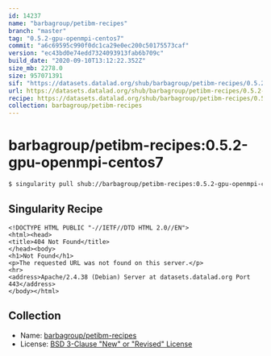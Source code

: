 ```yaml
---
id: 14237
name: "barbagroup/petibm-recipes"
branch: "master"
tag: "0.5.2-gpu-openmpi-centos7"
commit: "a6c69595c990f0dc1ca29e0ec200c50175573caf"
version: "ec43bd0e74edd7324093913fab6b709c"
build_date: "2020-09-10T13:12:22.352Z"
size_mb: 2278.0
size: 957071391
sif: "https://datasets.datalad.org/shub/barbagroup/petibm-recipes/0.5.2-gpu-openmpi-centos7/2020-09-10-a6c69595-ec43bd0e/ec43bd0e74edd7324093913fab6b709c.sif"
url: https://datasets.datalad.org/shub/barbagroup/petibm-recipes/0.5.2-gpu-openmpi-centos7/2020-09-10-a6c69595-ec43bd0e/
recipe: https://datasets.datalad.org/shub/barbagroup/petibm-recipes/0.5.2-gpu-openmpi-centos7/2020-09-10-a6c69595-ec43bd0e/Singularity
collection: barbagroup/petibm-recipes
---
```


# barbagroup/petibm-recipes:0.5.2-gpu-openmpi-centos7

```bash
$ singularity pull shub://barbagroup/petibm-recipes:0.5.2-gpu-openmpi-centos7
```

## Singularity Recipe

```singularity
<!DOCTYPE HTML PUBLIC "-//IETF//DTD HTML 2.0//EN">
<html><head>
<title>404 Not Found</title>
</head><body>
<h1>Not Found</h1>
<p>The requested URL was not found on this server.</p>
<hr>
<address>Apache/2.4.38 (Debian) Server at datasets.datalad.org Port 443</address>
</body></html>
```

## Collection

 - Name: [barbagroup/petibm-recipes](https://github.com/barbagroup/petibm-recipes)
 - License: [BSD 3-Clause "New" or "Revised" License](https://api.github.com/licenses/bsd-3-clause)

